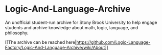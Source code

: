 # Logic-And-Language-Archive
An unofficial student-run archive for Stony Brook University to help engage students and archive knowledge about math, logic, language, and philosophy.
  
  [[The archive can be reached here|https://github.com/Logic-Language-Factory/Logic-And-Language-Archive/wiki/About]]
